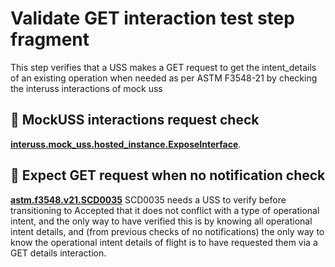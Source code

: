 # Validate GET interaction test step fragment

This step verifies that a USS makes a GET request to get the intent_details of an existing operation when needed as per ASTM F3548-21 by checking the interuss interactions of mock uss

## 🛑 MockUSS interactions request check
**[interuss.mock_uss.hosted_instance.ExposeInterface](../../../../../requirements/interuss/mock_uss/hosted_instance.md)**.

## 🛑 Expect GET request when no notification check
**[astm.f3548.v21.SCD0035](../../../../../requirements/astm/f3548/v21.md)**
SCD0035 needs a USS to verify before transitioning to Accepted that it does not conflict with a type of operational intent, and the only way to have verified this is by knowing all operational intent details, and (from previous checks of no notifications) the only way to know the operational intent details of flight is to have requested them via a GET details interaction.
